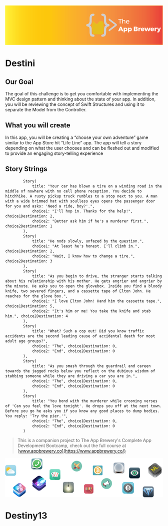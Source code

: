 
![App Brewery Banner](Documentation/AppBreweryBanner.png)

#  Destini

## Our Goal

The goal of this challenge is to get you comfortable with implementing the MVC design pattern and thinking about the state of your app. In addition, you will be reviewing the concept of Swift Structures and using it to separate the Model from the Controller. 

## What you will create

In this app, you will be creating a “choose your own adventure” game similar to the App Store hit “Life Line” app. The app will tell a story depending on what the user chooses and can be fleshed out and modified to provide an engaging story-telling experience


## Story Strings
```
        Story(
            title: "Your car has blown a tire on a winding road in the middle of nowhere with no cell phone reception. You decide to hitchhike. A rusty pickup truck rumbles to a stop next to you. A man with a wide brimmed hat with soulless eyes opens the passenger door for you and asks: 'Need a ride, boy?'.",
            choice1: "I'll hop in. Thanks for the help!", choice1Destination: 2,
            choice2: "Better ask him if he's a murderer first.", choice2Destination: 1
        ),
        Story(
            title: "He nods slowly, unfazed by the question.",
            choice1: "At least he's honest. I'll climb in.", choice1Destination: 2,
            choice2: "Wait, I know how to change a tire.", choice2Destination: 3
        ),
        Story(
            title: "As you begin to drive, the stranger starts talking about his relationship with his mother. He gets angrier and angrier by the minute. He asks you to open the glovebox. Inside you find a bloody knife, two severed fingers, and a cassette tape of Elton John. He reaches for the glove box.",
            choice1: "I love Elton John! Hand him the cassette tape.", choice1Destination: 5,
            choice2: "It's him or me! You take the knife and stab him.", choice2Destination: 4
        ),
        Story(
            title: "What? Such a cop out! Did you know traffic accidents are the second leading cause of accidental death for most adult age groups?",
            choice1: "The", choice1Destination: 0,
            choice2: "End", choice2Destination: 0
        ),
        Story(
            title: "As you smash through the guardrail and careen towards the jagged rocks below you reflect on the dubious wisdom of stabbing someone while they are driving a car you are in.",
            choice1: "The", choice1Destination: 0,
            choice2: "End", choice2Destination: 0
        ),
        Story(
            title: "You bond with the murderer while crooning verses of 'Can you feel the love tonight'. He drops you off at the next town. Before you go he asks you if you know any good places to dump bodies. You reply: 'Try the pier.'",
            choice1: "The", choice1Destination: 0,
            choice2: "End", choice2Destination: 0
        )      
```

>This is a companion project to The App Brewery's Complete App Development Bootcamp, check out the full course at [www.appbrewery.co](https://www.appbrewery.co/)

![End Banner](Documentation/readme-end-banner.png)
# Destiny13
